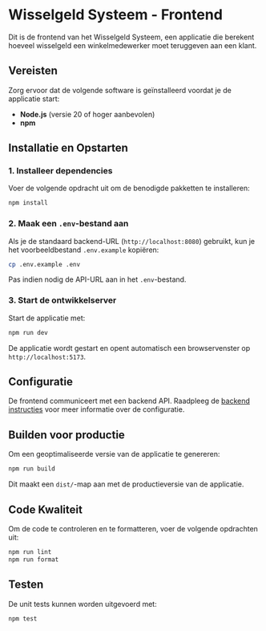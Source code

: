 # Wisselgeld Systeem - Frontend

Dit is de frontend van het Wisselgeld Systeem, een applicatie die berekent hoeveel wisselgeld een winkelmedewerker moet teruggeven aan een klant.

## Vereisten

Zorg ervoor dat de volgende software is geïnstalleerd voordat je de applicatie start:

- **Node.js** (versie 20 of hoger aanbevolen)
- **npm**

## Installatie en Opstarten

### 1. Installeer dependencies

Voer de volgende opdracht uit om de benodigde pakketten te installeren:

```sh
npm install
```

### 2. Maak een `.env`-bestand aan

Als je de standaard backend-URL (`http://localhost:8080`) gebruikt, kun je het voorbeeldbestand `.env.example` kopiëren:

```sh
cp .env.example .env
```

Pas indien nodig de API-URL aan in het `.env`-bestand.

### 3. Start de ontwikkelserver

Start de applicatie met:

```sh
npm run dev
```

De applicatie wordt gestart en opent automatisch een browservenster op `http://localhost:5173`.

## Configuratie

De frontend communiceert met een backend API. Raadpleeg de [backend instructies](../Backend/README.md) voor meer informatie over de configuratie.

## Builden voor productie

Om een geoptimaliseerde versie van de applicatie te genereren:

```sh
npm run build
```

Dit maakt een `dist/`-map aan met de productieversie van de applicatie.

## Code Kwaliteit

Om de code te controleren en te formatteren, voer de volgende opdrachten uit:

```sh
npm run lint
npm run format
```

## Testen

De unit tests kunnen worden uitgevoerd met:
```sh
npm test
```
